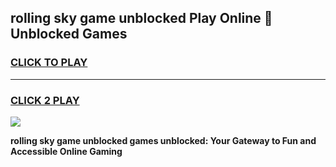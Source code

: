 
## rolling sky game unblocked Play Online 👋 Unblocked Games
<h3>
<a href="https://premium.freeplayer.one?title=rolling_sky_game_unblocked&ref=19F">CLICK TO PLAY</a></h3>
<hr>

<h3>
<a href="https://premium.freeplayer.one?title=rolling_sky_game_unblocked&ref=19F">CLICK 2 PLAY</a>
  
</h3>

<a href="https://premium.freeplayer.one?title=rolling_sky_game_unblocked&ref=19F"><img src="https://clearcache.store/games.png"></a>


**rolling sky game unblocked games unblocked: Your Gateway to Fun and Accessible Online Gaming**
